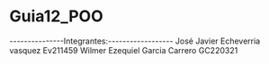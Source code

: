 # Guia12_POO
---------------Integrantes:------------------
José Javier Echeverria  vasquez  Ev211459
Wilmer Ezequiel Garcia Carrero GC220321  
